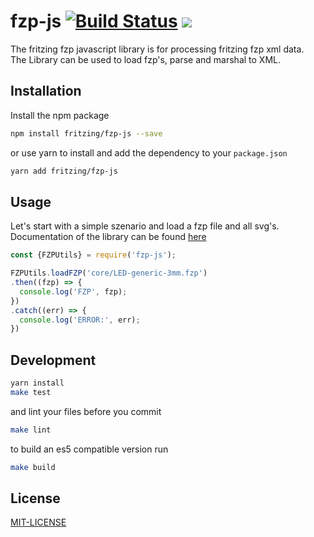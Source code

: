 # fzp-js [![Build Status](https://travis-ci.org/fritzing/fzp-js.svg?branch=master)](https://travis-ci.org/fritzing/fzp-js) [![](https://fritzing.github.io/fzp-js/badge.svg)](https://fritzing.github.io/fzp-js/)

The fritzing fzp javascript library is for processing fritzing fzp xml data.  
The Library can be used to load fzp's, parse and marshal to XML.


## Installation

Install the npm package
```sh
npm install fritzing/fzp-js --save
```

or use yarn to install and add the dependency to your `package.json`
```sh
yarn add fritzing/fzp-js
```


## Usage

Let's start with a simple szenario and load a fzp file and all svg's.  
Documentation of the library can be found [here](https://fritzing.github.io/fzp-js/)
```javascript
const {FZPUtils} = require('fzp-js');

FZPUtils.loadFZP('core/LED-generic-3mm.fzp')
.then((fzp) => {
  console.log('FZP', fzp);
})
.catch((err) => {
  console.log('ERROR:', err);
})
```


## Development
```sh
yarn install
make test
```

and lint your files before you commit
```sh
make lint
```

to build an es5 compatible version run
```sh
make build
```


## License
[MIT-LICENSE](LICENSE)
